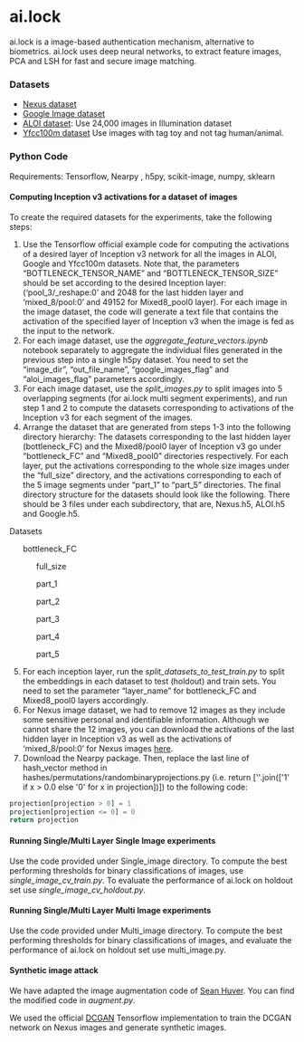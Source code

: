 # ai.lock

ai.lock is a image-based authentication mechanism, alternative to biometrics. ai.lock uses deep neural networks, to extract feature images, PCA and LSH for fast and secure image matching.

### Datasets

 * [Nexus dataset](https://drive.google.com/open?id=0B-qU-nMycga7eFZiUEY3Q3V0SEU)
 * [Google Image dataset](https://drive.google.com/open?id=0B-qU-nMycga7Wm5oU2hLLUxQWk0)
 * [ALOI dataset](http://aloi.science.uva.nl/): Use 24,000 images in Illumination dataset
 * [Yfcc100m dataset](https://webscope.sandbox.yahoo.com/catalog.php?datatype=i&did=67) Use images with tag toy and not tag human/animal.

### Python Code

Requirements: Tensorflow, Nearpy , h5py, scikit-image, numpy, sklearn

#### Computing Inception v3 activations for a dataset of images
To create the required datasets for the experiments, take the following steps:

1. Use the Tensorflow official example code for computing the activations of a desired layer of Inception v3 network for all the images in ALOI, Google and Yfcc100m datasets. Note that, the parameters “BOTTLENECK_TENSOR_NAME” and “BOTTLENECK_TENSOR_SIZE” should be set according to the desired Inception layer: (‘pool_3/_reshape:0’ and 2048 for the last hidden layer and ‘mixed_8/pool:0’ and 49152 for Mixed8_pool0 layer). For each image in the image dataset, the code will generate a text file that contains the activation of the specified layer of Inception v3 when the image is fed as the input to the network. 
2. For each image dataset, use the *aggregate_feature_vectors.ipynb* notebook separately to aggregate the individual files generated in the previous step into a single h5py dataset. You need to set the “image_dir”, “out_file_name”, “google_images_flag” and “aloi_images_flag” parameters accordingly.
3. For each image dataset, use the *split_images.py* to split images into 5 overlapping segments (for ai.lock multi segment experiments), and run step 1 and 2 to compute the datasets corresponding to activations of the Inception v3 for each segment of the images. 
4. Arrange the dataset that are generated from steps 1-3 into the following directory hierarchy: The datasets corresponding to the last hidden layer (bottleneck_FC) and the Mixed8/pool0 layer of Inception v3 go under “bottleneck_FC” and “Mixed8_pool0” directories respectively. For each layer, put the activations corresponding to the whole size images under the “full_size” directory, and the activations corresponding to each of the 5 image segments under “part_1” to “part_5” directories. The final directory structure for the datasets should look like the following. There should be 3 files under each subdirectory, that are, Nexus.h5, ALOI.h5 and Google.h5.

Datasets

&nbsp;&nbsp;&nbsp;&nbsp;&nbsp;&nbsp;bottleneck_FC

&nbsp;&nbsp;&nbsp;&nbsp;&nbsp;&nbsp;&nbsp;&nbsp;&nbsp;&nbsp;&nbsp;&nbsp;full_size

&nbsp;&nbsp;&nbsp;&nbsp;&nbsp;&nbsp;&nbsp;&nbsp;&nbsp;&nbsp;&nbsp;&nbsp;part_1

&nbsp;&nbsp;&nbsp;&nbsp;&nbsp;&nbsp;&nbsp;&nbsp;&nbsp;&nbsp;&nbsp;&nbsp;part_2

&nbsp;&nbsp;&nbsp;&nbsp;&nbsp;&nbsp;&nbsp;&nbsp;&nbsp;&nbsp;&nbsp;&nbsp;part_3

&nbsp;&nbsp;&nbsp;&nbsp;&nbsp;&nbsp;&nbsp;&nbsp;&nbsp;&nbsp;&nbsp;&nbsp;part_4

&nbsp;&nbsp;&nbsp;&nbsp;&nbsp;&nbsp;&nbsp;&nbsp;&nbsp;&nbsp;&nbsp;&nbsp;part_5

5. For each inception layer, run the *split_datasets_to_test_train.py* to split the embeddings in each dataset to test (holdout) and train sets. You need to set the parameter “layer_name” for bottleneck_FC and Mixed8_pool0 layers accordingly.
6. For Nexus image dataset, we had to remove 12 images as they include some sensitive personal and identifiable information. Although we cannot share the 12 images, you can download the activations of the last hidden layer in Inception v3 as well as the activations of ‘mixed_8/pool:0’ for Nexus images [here](https://drive.google.com/drive/u/2/folders/0B-qU-nMycga7ck1tX1Z2QUFQeTg?usp=sharing).
7. Download the Nearpy package. Then, replace the last line of hash_vector method in hashes/permutations/randombinaryprojections.py (i.e. return [''.join(['1' if x > 0.0 else '0' for x in projection])]) to the following code:

```python
projection[projection > 0] = 1
projection[projection <= 0] = 0
return projection
```

#### Running Single/Multi Layer Single Image experiments
Use the code provided under Single_image directory. To compute the best performing thresholds for binary classifications of images, use *single_image_cv_train.py*.
To evaluate the performance of ai.lock on holdout set use *single_image_cv_holdout.py*.

#### Running Single/Multi Layer Multi Image experiments
Use the code provided under Multi_image directory. To compute the best performing thresholds for binary classifications of images, and evaluate the performance of ai.lock on holdout set use multi_image.py.

#### Synthetic image attack 

We have adapted the image augmentation code of [Sean Huver](https://github.com/huvers/img_augmentation).
You can find the modified code in *augment.py*. 
 
We used the official [DCGAN](https://github.com/carpedm20/DCGAN-tensorflow) Tensorflow implementation to train the DCGAN network on Nexus images and generate synthetic images.
